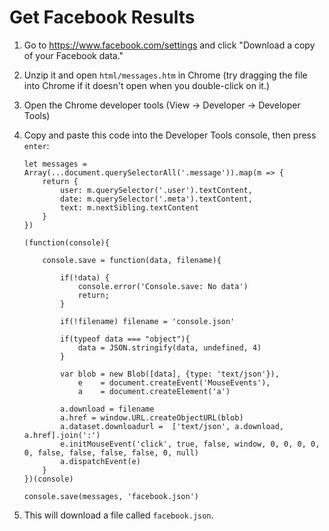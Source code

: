 # Get Facebook Results

1. Go to https://www.facebook.com/settings and click "Download a copy of your Facebook data."

2. Unzip it and open `html/messages.htm` in Chrome (try dragging the file into Chrome if it doesn't open when you double-click on it.)

3. Open the Chrome developer tools (View -> Developer -> Developer Tools)

4. Copy and paste this code into the Developer Tools console, then press `enter`:

    ```
    let messages = Array(...document.querySelectorAll('.message')).map(m => {
        return {
            user: m.querySelector('.user').textContent,
            date: m.querySelector('.meta').textContent,
            text: m.nextSibling.textContent
        }
    })

    (function(console){

        console.save = function(data, filename){

            if(!data) {
                console.error('Console.save: No data')
                return;
            }

            if(!filename) filename = 'console.json'

            if(typeof data === "object"){
                data = JSON.stringify(data, undefined, 4)
            }

            var blob = new Blob([data], {type: 'text/json'}),
                e    = document.createEvent('MouseEvents'),
                a    = document.createElement('a')

            a.download = filename
            a.href = window.URL.createObjectURL(blob)
            a.dataset.downloadurl =  ['text/json', a.download, a.href].join(':')
            e.initMouseEvent('click', true, false, window, 0, 0, 0, 0, 0, false, false, false, false, 0, null)
            a.dispatchEvent(e)
        }
    })(console)

    console.save(messages, 'facebook.json')

    ```

5. This will download a file called `facebook.json`.
